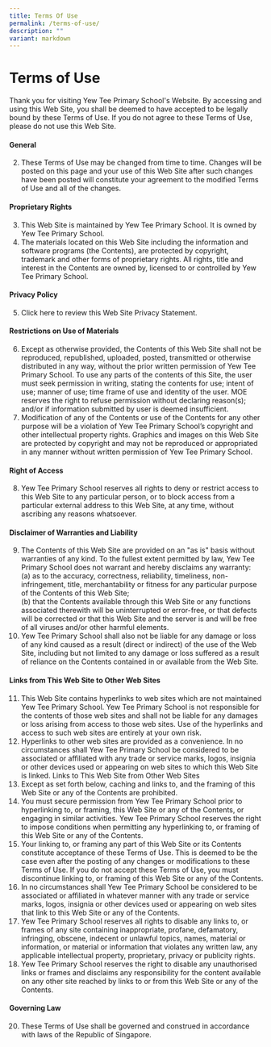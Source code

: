 ```yaml
---
title: Terms Of Use
permalink: /terms-of-use/
description: ""
variant: markdown
---
```

# Terms of Use 
Thank you for visiting Yew Tee Primary School's Website. By accessing and using this Web Site, you shall be deemed to have accepted to be legally bound by these Terms of Use. If you do not agree to these Terms of Use, please do not use this Web Site. 

#### General 
2. These Terms of Use may be changed from time to time. Changes will be posted on this page and your use of this Web Site after such changes have been posted will constitute your agreement to the modified Terms of Use and all of the changes. 

#### Proprietary Rights 
3. This Web Site is maintained by Yew Tee Primary School. It is owned by Yew Tee Primary School. 
4. The materials located on this Web Site including the information and software programs (the Contents), are protected by copyright, trademark and other forms of proprietary rights. All rights, title and interest in the Contents are owned by, licensed to or controlled by Yew Tee Primary School. 

#### Privacy Policy 
5. Click here to review this Web Site Privacy Statement. 

#### Restrictions on Use of Materials 
6. Except as otherwise provided, the Contents of this Web Site shall not be reproduced, republished, uploaded, posted, transmitted or otherwise distributed in any way, without the prior written permission of Yew Tee Primary School.  To use any parts of the contents of this Site, the user must seek permission in writing, stating the contents for use; intent of use; manner of use; time frame of use and identity of the user. MOE reserves the right to refuse permission without declaring reason(s); and/or if information submitted by user is deemed insufficient. 
7. Modification of any of the Contents or use of the Contents for any other purpose will be a violation of Yew Tee Primary School’s copyright and other intellectual property rights. Graphics and images on this Web Site are protected by copyright and may not be reproduced or appropriated in any manner without written permission of Yew Tee Primary School. 

#### Right of Access 
8. Yew Tee Primary School reserves all rights to deny or restrict access to this Web Site to any particular person, or to block access from a particular external address to this Web Site, at any time, without ascribing any reasons whatsoever.

#### Disclaimer of Warranties and Liability 
9. The Contents of this Web Site are provided on an "as is" basis without warranties of any kind. To the fullest extent permitted by law, Yew Tee Primary School does not warrant and hereby disclaims any warranty: <br>
(a) as to the accuracy, correctness, reliability, timeliness, non-infringement, title, merchantability or fitness for any particular purpose of the Contents of this Web Site; <br>
(b) that the Contents available through this Web Site or any functions associated therewith will be uninterrupted or error-free, or that defects will be corrected or that this Web Site and the server is and will be free of all viruses and/or other harmful elements.
10. Yew Tee Primary School shall also not be liable for any damage or loss of any kind caused as a result (direct or indirect) of the use of the Web Site, including but not limited to any damage or loss suffered as a result of reliance on the Contents contained in or available from the Web Site.

#### Links from This Web Site to Other Web Sites 
11. This Web Site contains hyperlinks to web sites which are not maintained Yew Tee Primary School. Yew Tee Primary School is not responsible for the contents of those web sites and shall not be liable for any damages or loss arising from access to those web sites. Use of the hyperlinks and access to such web sites are entirely at your own risk. 
12. Hyperlinks to other web sites are provided as a convenience. In no circumstances shall Yew Tee Primary School be considered to be associated or affiliated with any trade or service marks, logos, insignia or other devices used or appearing on web sites to which this Web Site is linked.
Links to This Web Site from Other Web Sites 
13. Except as set forth below, caching and links to, and the framing of this Web Site or any of the Contents are prohibited. 
14. You must secure permission from Yew Tee Primary School prior to hyperlinking to, or framing, this Web Site or any of the Contents, or engaging in similar activities. Yew Tee Primary School reserves the right to impose conditions when permitting any hyperlinking to, or framing of this Web Site or any of the Contents. 
15. Your linking to, or framing any part of this Web Site or its Contents constitute acceptance of these Terms of Use. This is deemed to be the case even after the posting of any changes or modifications to these Terms of Use. If you do not accept these Terms of Use, you must discontinue linking to, or framing of this Web Site or any of the Contents.
16. In no circumstances shall Yew Tee Primary School be considered to be associated or affiliated in whatever manner with any trade or service marks, logos, insignia or other devices used or appearing on web sites that link to this Web Site or any of the Contents. 
17. Yew Tee Primary School reserves all rights to disable any links to, or frames of any site containing inappropriate, profane, defamatory, infringing, obscene, indecent or unlawful topics, names, material or information, or material or information that violates any written law, any applicable intellectual property, proprietary, privacy or publicity rights. 
18. Yew Tee Primary School reserves the right to disable any unauthorised links or frames and disclaims any responsibility for the content available on any other site reached by links to or from this Web Site or any of the Contents. 
#### Governing Law 
20. These Terms of Use shall be governed and construed in accordance with laws of the Republic of Singapore.
